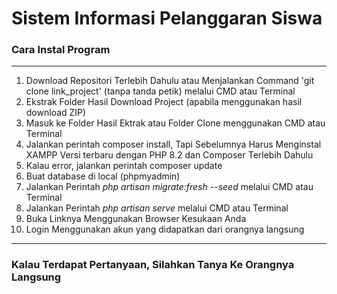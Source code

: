<h1>Sistem Informasi Pelanggaran Siswa</h1>

<h3>Cara Instal Program</h3>
<hr>
<ol>
    <li>Download Repositori Terlebih Dahulu atau Menjalankan Command 'git clone link_project' (tanpa tanda petik) melalui CMD atau Terminal</li>
    <li>Ekstrak Folder Hasil Download Project (apabila menggunakan hasil download ZIP)</li>
    <li>Masuk ke Folder Hasil Ektrak atau Folder Clone menggunakan CMD atau Terminal</li>
    <li>Jalankan perintah composer install, Tapi Sebelumnya Harus Menginstal XAMPP Versi terbaru dengan PHP 8.2 dan Composer Terlebih Dahulu</li>
    <li>Kalau error, jalankan perintah composer update</li>
    <li>Buat database di local (phpmyadmin)</li>
    <li>Jalankan Perintah <i>php artisan migrate:fresh --seed</i> melalui CMD atau Terminal</li>
    <li>Jalankan Perintah <i>php artisan serve</i> melalui CMD atau Terminal</li>
    <li>Buka Linknya Menggunakan Browser Kesukaan Anda</li>
    <li>Login Menggunakan akun yang didapatkan dari orangnya langsung</li>
</ol>
<hr>
<h3>Kalau Terdapat Pertanyaan, Silahkan Tanya Ke Orangnya Langsung</h3>
